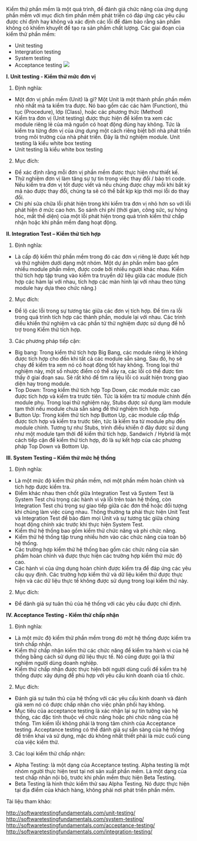 Kiểm thử phần mềm là một quá trình, để đánh giá chức năng của ứng dụng phần mềm với mục đích tìm phần mềm phát triển có đáp ứng các yêu cầu được chỉ định hay không và xác định các lỗi để đảm bảo rằng sản phẩm không có khiếm khuyết để tạo ra sản phẩm chất lượng. Các giai đoạn của kiểm thử phần mềm:

-   Unit testing
-   Intergration testing
-   System testing
-   Acceptance testing
![](https://images.viblo.asia/9be84b1e-e808-4fc9-89b3-02e05a000ee4.jpg)


**I. Unit testing - Kiểm thử mức đơn vị**
1. Định nghĩa:

-   Một đơn vị phần mềm (Unit) là gì? Một Unit là một thành phần phần mềm nhỏ nhất mà ta kiểm tra được. Nó bao gồm các các hàm (Function), thủ tục (Procedure), lớp (Class), hoặc các phương thức (Method)
-   Kiểm tra đơn vị (Unit testing) được thực hiện để kiểm tra xem các module riêng lẻ của mã nguồn có hoạt động đúng hay không. Tức là kiểm tra từng đơn vị của ứng dụng một cách riêng biệt bởi nhà phát triển trong môi trường của nhà phát triển. Đây là thử nghiệm module. Unit testing là kiểu white box testing
-   Unit testing là kiểu white box testing

2. Mục đích:

-   Để xác định rằng mỗi đơn vị phần mềm được thực hiện như thiết kế.
-   Thử nghiệm đơn vị làm tăng sự tự tin trong việc thay đổi / bảo trì code. Nếu kiểm tra đơn vị tốt được viết và nếu chúng được chạy mỗi khi bất kỳ mã nào được thay đổi, chúng ta sẽ có thể bắt kịp kịp thời mọi lỗi do thay đổi.
-   Chi phí sửa chữa lỗi phát hiện trong khi kiểm tra đơn vị nhỏ hơn so với lỗi phát hiện ở mức cao hơn. So sánh chi phí (thời gian, công sức, sự hỏng hóc, mất thể diện) của một lỗi phát hiện trong quá trình kiểm thử chấp nhận hoặc khi phần mềm đang hoạt động.

**II. Integration Test – Kiểm thử tích hợp**
 1. Định nghĩa:  

 -   Là cấp độ kiểm thử phần mềm trong đó các đơn vị riêng lẻ được kết hợp và thử nghiệm dưới dạng một nhóm. Một dự án phần mềm bao gồm nhiều module phần mềm, được code bởi nhiều người khác nhau. Kiểm thử tích hợp tập trung vào kiểm tra truyền dữ liệu giữa các module (tích hợp các hàm lại với nhau, tích hợp các màn hình lại với nhau theo từng module hay dựa theo chức năng.)

2. Mục đích: 

-   Để lộ các lỗi trong sự tương tác giữa các đơn vị tích hợp. Để tìm ra lỗi trong quá trình tích hợp các thành phần, module lại với nhau. Các trình điều khiển thử nghiệm và các phần tử thử nghiệm được sử dụng để hỗ trợ trong Kiểm thử tích hợp.

3. Các phương pháp tiếp cận:

-   Big bang: Trong kiểm thử tích hợp Big Bang, các module riêng lẻ không được tích hợp cho đến khi tất cả các module sẵn sàng. Sau đó, họ sẽ chạy để kiểm tra xem nó có hoạt động tốt hay không. Trong loại thử nghiệm này, một số nhược điểm có thể xảy ra, các lỗi có thể được tìm thấy ở giai đoạn sau. Sẽ rất khó để tìm ra liệu lỗi có xuất hiện trong giao diện hay trong module.
-   Top Down: Trong kiểm thử tích hợp Top Down, các module mức cao được tích hợp và kiểm tra trước tiên. Tức là kiểm tra từ module chính đến module phụ. Trong loại thử nghiệm này, Stubs được sử dụng làm module tạm thời nếu module chưa sẵn sàng để thử nghiệm tích hợp.
-   Button Up: Trong kiểm thử tích hợp Button Up, các module cấp thấp được tích hợp và kiểm tra trước tiên, tức là kiểm tra từ module phụ đến module chính. Tương tự như Stubs, trình điều khiển ở đây được sử dụng như một module tạm thời để kiểm thử tích hợp.
Sandwich / Hybrid là một cách tiếp cận để kiểm thử tích hợp, đó là sự kết hợp của các phương pháp Top Down và Bottom Up.
 
**III. System Testing – Kiểm thử mức hệ thống**
 1. Định nghĩa:
 
-    Là một mức độ kiểm thử phần mềm, nơi một phần mềm hoàn chỉnh và tích hợp được kiểm tra.
-   Điểm khác nhau then chốt giữa Integration Test và System Test là System Test chú trọng các hành vi và lỗi trên toàn hệ thống, còn Integration Test chú trọng sự giao tiếp giữa các đơn thể hoặc đối tượng khi chúng làm việc cùng nhau. Thông thường ta phải thực hiện Unit Test và Integration Test để bảo đảm mọi Unit và sự tương tác giữa chúng hoạt động chính xác trước khi thực hiện System Test.
-    Kiểm thử hệ thống bao gồm kiểm thử chức năng và phi chức năng.
-   Kiểm thử hệ thống tập trung nhiều hơn vào các chức năng của toàn bộ hệ thống.
-   Các trường hợp kiểm thử hệ thống bao gồm các chức năng của sản phẩm hoàn chỉnh và được thực hiện các trường hợp kiểm thử mức độ cao.
-   Các hành vi của ứng dụng hoàn chỉnh được kiểm tra để đáp ứng các yêu cầu quy định.
Các trường hợp kiểm thử và dữ liệu kiểm thử được thực hiện và các dữ liệu thực tế không được sử dụng trong loại kiểm thử này.

2. Mục đích:

-   Để đánh giá sự tuân thủ của hệ thống với các yêu cầu được chỉ định.
 
**IV. Acceptance Testing - Kiểm thử chấp nhận**
 1. Định nghĩa:
 
-   Là một mức độ kiểm thử phần mềm trong đó một hệ thống được kiểm tra tính chấp nhận.
-   Kiểm thử chấp nhận kiểm thử các chức năng để kiểm tra hành vi của hệ thống bằng cách sử dụng dữ liệu thực tế. Nó cũng được gọi là thử nghiệm người dùng doanh nghiệp.
-   Kiểm thử chấp nhận được thực hiện bởi người dùng cuối để kiểm tra hệ thống được xây dựng để phù hợp với yêu cầu kinh doanh của tổ chức.

2. Mục đích:

-   Đánh giá sự tuân thủ của hệ thống với các yêu cầu kinh doanh và đánh giá xem nó có được chấp nhận cho việc phân phối hay không.
-   Mục tiêu của acceptance testing là xác nhận lại sự tin tưởng vào hệ thống, các đặc tính thuộc về chức năng hoặc phi chức năng của hệ thống. Tìm kiếm lỗi không phải là trọng tâm chính của Acceptance testing. Acceptance testing có thể đánh giá sự sẵn sàng của hệ thống để triển khai và sử dụng, mặc dù không nhất thiết phải là mức cuối cùng của việc kiểm thử.

3. Các loại kiểm thử chấp nhận:

-   Alpha Testing: là một dạng của Acceptance testing. Alpha testing là một nhóm người thực hiện test tại nơi sản xuất phần mềm. Là một dạng của test chấp nhận nội bộ, trước khi phần mềm thực hiện Beta Testing.
-  Beta Testing là hình thức kiểm thử sau Alpha Testing. Nó được thực hiện tại địa điểm của khách hàng, không phải nơi phát triển phần mềm.
 
Tài liệu tham khảo: 

http://softwaretestingfundamentals.com/unit-testing/
http://softwaretestingfundamentals.com/system-testing/
http://softwaretestingfundamentals.com/acceptance-testing/
http://softwaretestingfundamentals.com/integration-testing/